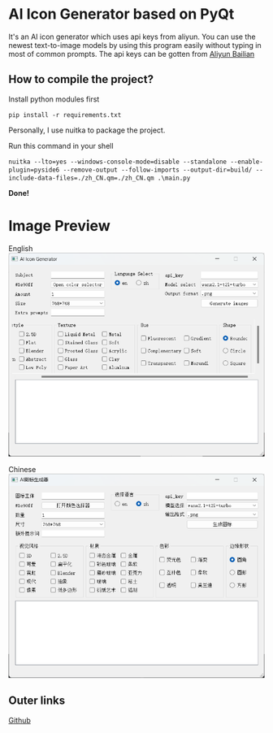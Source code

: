 # AI Icon Generator based on PyQt

It's an AI icon generator which uses api keys from aliyun.
You can use the newest text-to-image models by using this program easily
without typing in most of common prompts.
The api keys can be gotten from
[Aliyun Bailian](https://bailian.console.aliyun.com/?tab=model#/api-key)

## How to compile the project?

Install python modules first

~~~shell
pip install -r requirements.txt
~~~

Personally, I use nuitka to package the project.


Run this command in your shell

~~~shell
nuitka --lto=yes --windows-console-mode=disable --standalone --enable-plugin=pyside6 --remove-output --follow-imports --output-dir=build/ --include-data-files=./zh_CN.qm=./zh_CN.qm .\main.py
~~~

**Done!**

# Image Preview
English
![The image of the program](assets/img.png)

Chinese
![The image of the program(Chinese Version)](assets/img_1.png)


## Outer links
[Github](https://github.com/HongyiHuang398/QtIconGen_tongyi)